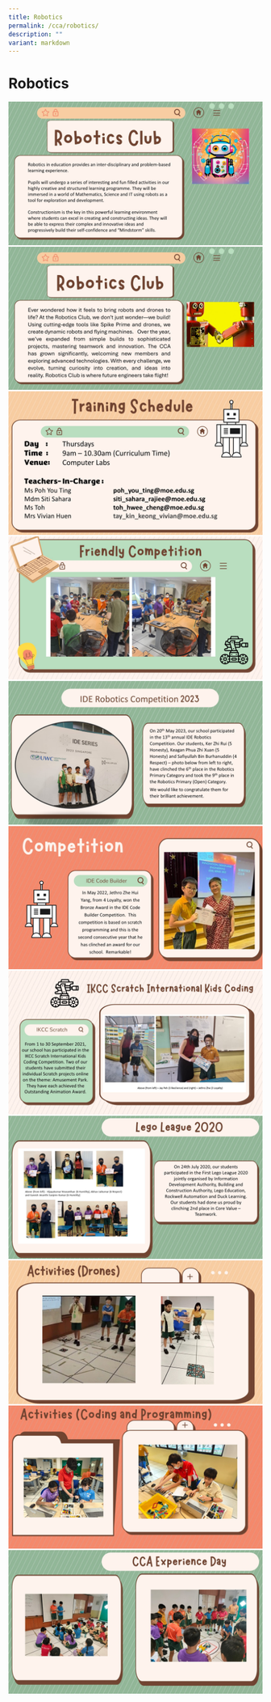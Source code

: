 ```yaml
---
title: Robotics
permalink: /cca/robotics/
description: ""
variant: markdown
---
```

# Robotics

![](/images/CCAs/Robotics/Slide1.jpg)
![](/images/CCAs/Robotics/Slide2.jpg)
![](/images/CCAs/Robotics/Slide3.jpg)
![](/images/CCAs/Robotics/Slide4.jpg)
![](/images/CCAs/Robotics/Slide5.jpg)
![](/images/CCAs/Robotics/Slide6.jpg)
![](/images/CCAs/Robotics/Slide7.jpg)
![](/images/CCAs/Robotics/Slide8.jpg)
![](/images/CCAs/Robotics/Slide9.jpg)
![](/images/CCAs/Robotics/Slide10.jpg)
![](/images/CCAs/Robotics/Slide11.jpg)
